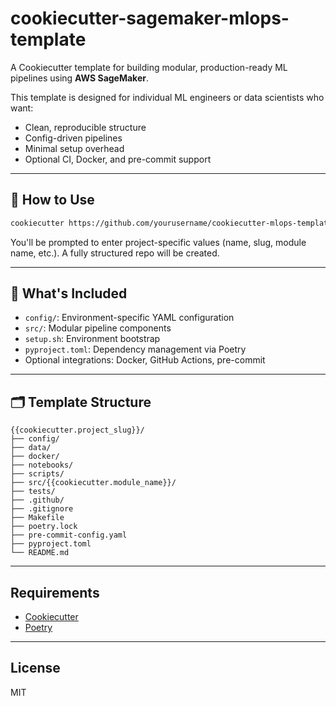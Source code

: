 # cookiecutter-sagemaker-mlops-template

A Cookiecutter template for building modular, production-ready ML pipelines using **AWS SageMaker**.

This template is designed for individual ML engineers or data scientists who want:

- Clean, reproducible structure
- Config-driven pipelines
- Minimal setup overhead
- Optional CI, Docker, and pre-commit support

---

## 🔧 How to Use

```bash
cookiecutter https://github.com/yourusername/cookiecutter-mlops-template
```

You'll be prompted to enter project-specific values (name, slug, module name, etc.). A fully structured repo will be created.

---

## 🧱 What's Included

- `config/`: Environment-specific YAML configuration
- `src/`: Modular pipeline components
- `setup.sh`: Environment bootstrap
- `pyproject.toml`: Dependency management via Poetry
- Optional integrations: Docker, GitHub Actions, pre-commit

---

## 🗂 Template Structure

```
{{cookiecutter.project_slug}}/
├── config/
├── data/
├── docker/
├── notebooks/
├── scripts/
├── src/{{cookiecutter.module_name}}/
├── tests/
├── .github/
├── .gitignore
├── Makefile
├── poetry.lock
├── pre-commit-config.yaml
├── pyproject.toml
└── README.md
```

---

## Requirements

- [Cookiecutter](https://cookiecutter.readthedocs.io/en/latest/)
- [Poetry](https://python-poetry.org/)

---

## License

MIT
